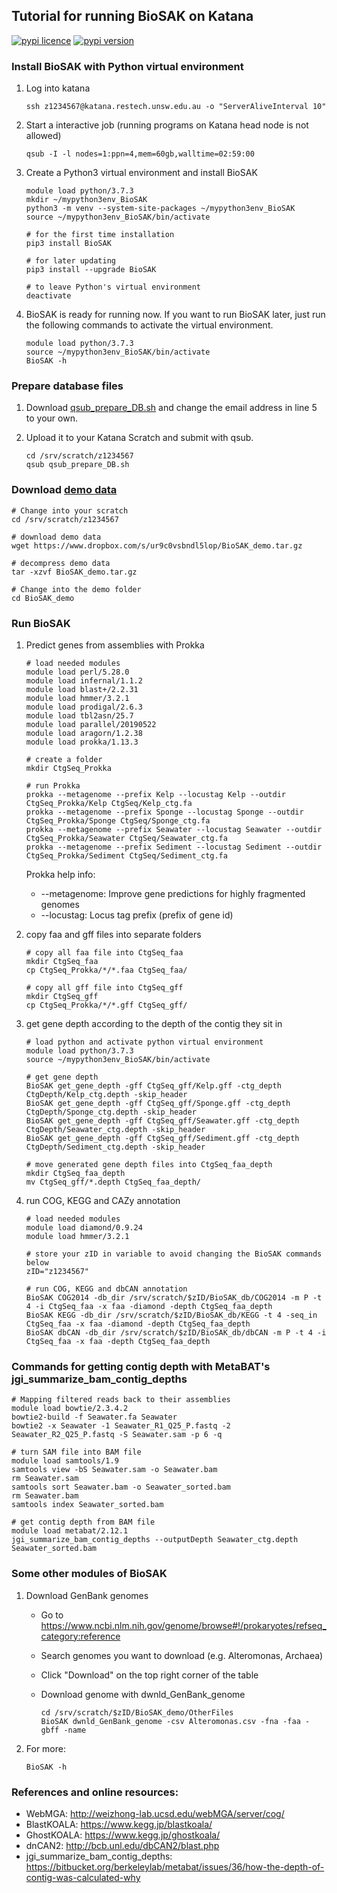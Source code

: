 
## Tutorial for running BioSAK on Katana

[![pypi licence ](https://img.shields.io/pypi/l/BioSAK.svg)](https://opensource.org/licenses/gpl-3.0.html)
[![pypi version ](https://img.shields.io/pypi/v/BioSAK.svg)](https://pypi.python.org/pypi/BioSAK) 


### Install BioSAK with Python virtual environment 

1. Log into katana

       ssh z1234567@katana.restech.unsw.edu.au -o "ServerAliveInterval 10"
        
1. Start a interactive job (running programs on Katana head node is not allowed)    
        
       qsub -I -l nodes=1:ppn=4,mem=60gb,walltime=02:59:00

1. Create a Python3 virtual environment and install BioSAK

       module load python/3.7.3
       mkdir ~/mypython3env_BioSAK
       python3 -m venv --system-site-packages ~/mypython3env_BioSAK
       source ~/mypython3env_BioSAK/bin/activate
        
       # for the first time installation
       pip3 install BioSAK
  
       # for later updating
       pip3 install --upgrade BioSAK
       
       # to leave Python's virtual environment
       deactivate 
             
1. BioSAK is ready for running now. If you want to run BioSAK later, just run the following commands to activate the virtual environment.

       module load python/3.7.3
       source ~/mypython3env_BioSAK/bin/activate
       BioSAK -h


### Prepare database files

1. Download [qsub_prepare_DB.sh](https://github.com/songweizhi/BioSAK/blob/master/BioSAK_tutorial/qsub_prepare_DB.sh) and change the email address in line 5 to your own.

1. Upload it to your Katana Scratch and submit with qsub.

       cd /srv/scratch/z1234567
       qsub qsub_prepare_DB.sh


### Download [demo data](https://www.dropbox.com/s/ur9c0vsbndl5lop/BioSAK_demo.tar.gz?dl=0)

    # Change into your scratch
    cd /srv/scratch/z1234567
       
    # download demo data
    wget https://www.dropbox.com/s/ur9c0vsbndl5lop/BioSAK_demo.tar.gz
       
    # decompress demo data
    tar -xzvf BioSAK_demo.tar.gz
       
    # Change into the demo folder
    cd BioSAK_demo

### Run BioSAK
              
1. Predict genes from assemblies with Prokka

       # load needed modules
       module load perl/5.28.0
       module load infernal/1.1.2 
       module load blast+/2.2.31 
       module load hmmer/3.2.1
       module load prodigal/2.6.3
       module load tbl2asn/25.7 
       module load parallel/20190522 
       module load aragorn/1.2.38 
       module load prokka/1.13.3
       
       # create a folder
       mkdir CtgSeq_Prokka    
       
       # run Prokka
       prokka --metagenome --prefix Kelp --locustag Kelp --outdir CtgSeq_Prokka/Kelp CtgSeq/Kelp_ctg.fa
       prokka --metagenome --prefix Sponge --locustag Sponge --outdir CtgSeq_Prokka/Sponge CtgSeq/Sponge_ctg.fa
       prokka --metagenome --prefix Seawater --locustag Seawater --outdir CtgSeq_Prokka/Seawater CtgSeq/Seawater_ctg.fa
       prokka --metagenome --prefix Sediment --locustag Sediment --outdir CtgSeq_Prokka/Sediment CtgSeq/Sediment_ctg.fa
    
    Prokka help info:    
    + --metagenome:       Improve gene predictions for highly fragmented genomes
    + --locustag:         Locus tag prefix (prefix of gene id)

1. copy faa and gff files into separate folders

       # copy all faa file into CtgSeq_faa
       mkdir CtgSeq_faa
       cp CtgSeq_Prokka/*/*.faa CtgSeq_faa/
       
       # copy all gff file into CtgSeq_gff
       mkdir CtgSeq_gff
       cp CtgSeq_Prokka/*/*.gff CtgSeq_gff/      

1. get gene depth according to the depth of the contig they sit in 
    
       # load python and activate python virtual environment
       module load python/3.7.3
       source ~/mypython3env_BioSAK/bin/activate
       
       # get gene depth 
       BioSAK get_gene_depth -gff CtgSeq_gff/Kelp.gff -ctg_depth CtgDepth/Kelp_ctg.depth -skip_header
       BioSAK get_gene_depth -gff CtgSeq_gff/Sponge.gff -ctg_depth CtgDepth/Sponge_ctg.depth -skip_header
       BioSAK get_gene_depth -gff CtgSeq_gff/Seawater.gff -ctg_depth CtgDepth/Seawater_ctg.depth -skip_header
       BioSAK get_gene_depth -gff CtgSeq_gff/Sediment.gff -ctg_depth CtgDepth/Sediment_ctg.depth -skip_header

       # move generated gene depth files into CtgSeq_faa_depth
       mkdir CtgSeq_faa_depth
       mv CtgSeq_gff/*.depth CtgSeq_faa_depth/

1. run COG, KEGG and CAZy annotation

       # load needed modules
       module load diamond/0.9.24
       module load hmmer/3.2.1
       
       # store your zID in variable to avoid changing the BioSAK commands below
       zID="z1234567"
       
       # run COG, KEGG and dbCAN annotation
       BioSAK COG2014 -db_dir /srv/scratch/$zID/BioSAK_db/COG2014 -m P -t 4 -i CtgSeq_faa -x faa -diamond -depth CtgSeq_faa_depth
       BioSAK KEGG -db_dir /srv/scratch/$zID/BioSAK_db/KEGG -t 4 -seq_in CtgSeq_faa -x faa -diamond -depth CtgSeq_faa_depth
       BioSAK dbCAN -db_dir /srv/scratch/$zID/BioSAK_db/dbCAN -m P -t 4 -i CtgSeq_faa -x faa -depth CtgSeq_faa_depth


### Commands for getting contig depth with MetaBAT's jgi_summarize_bam_contig_depths

    # Mapping filtered reads back to their assemblies
    module load bowtie/2.3.4.2
    bowtie2-build -f Seawater.fa Seawater
    bowtie2 -x Seawater -1 Seawater_R1_Q25_P.fastq -2 Seawater_R2_Q25_P.fastq -S Seawater.sam -p 6 -q

    # turn SAM file into BAM file
    module load samtools/1.9
    samtools view -bS Seawater.sam -o Seawater.bam
    rm Seawater.sam
    samtools sort Seawater.bam -o Seawater_sorted.bam
    rm Seawater.bam
    samtools index Seawater_sorted.bam

    # get contig depth from BAM file
    module load metabat/2.12.1
    jgi_summarize_bam_contig_depths --outputDepth Seawater_ctg.depth Seawater_sorted.bam


### Some other modules of BioSAK

1. Download GenBank genomes

    + Go to https://www.ncbi.nlm.nih.gov/genome/browse#!/prokaryotes/refseq_category:reference
    + Search genomes you want to download (e.g. Alteromonas, Archaea)
    + Click "Download" on the top right corner of the table
    + Download genome with dwnld_GenBank_genome
    
          cd /srv/scratch/$zID/BioSAK_demo/OtherFiles
          BioSAK dwnld_GenBank_genome -csv Alteromonas.csv -fna -faa -gbff -name

1. For more:

       BioSAK -h


### References and online resources:

+ WebMGA: http://weizhong-lab.ucsd.edu/webMGA/server/cog/
+ BlastKOALA: https://www.kegg.jp/blastkoala/
+ GhostKOALA: https://www.kegg.jp/ghostkoala/
+ dnCAN2: http://bcb.unl.edu/dbCAN2/blast.php
+ jgi_summarize_bam_contig_depths: https://bitbucket.org/berkeleylab/metabat/issues/36/how-the-depth-of-contig-was-calculated-why

